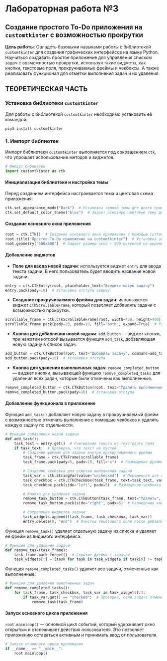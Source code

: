 # Лабораторная работа №3

## Создание простого To-Do приложения на `customtkinter` с возможностью прокрутки

**Цель работы**: Овладеть базовыми навыками работы с библиотекой `customtkinter` для создания графических интерфейсов на языке Python. Научиться создавать простое приложение для управления списком задач с возможностью прокрутки, используя такие виджеты, как кнопки, текстовые поля, прокручиваемые фреймы и чекбоксы. А также реализовать функционал для отметки выполнения задач и их удаления.

## ТЕОРЕТИЧЕСКАЯ ЧАСТЬ

### Установка библиотеки `customtkinter`

Для работы с библиотекой `customtkinter` необходимо установить её командой:

```shell
pip3 install customtkinter
```

### 1. Импорт библиотек

Импорт библиотеки `customtkinter` выполняется под сокращением `ctk`, что упрощает использование методов и виджетов.

```python
# Импорт библиотек
import customtkinter as ctk
```

#### Инициализация библиотеки и настройка темы

Перед созданием интерфейса настраивается тема и цветовая схема приложения:

```python
ctk.set_appearance_mode("Dark")  # Установка темной темы для всего приложения.
ctk.set_default_color_theme("blue")  # Задает основную цветовую тему для виджетов.
```

#### Создание основного окна приложения

```python
root = ctk.CTk()  # Создание основного окна приложения с помощью customtkinter.
root.title("Простое To-Do приложение на customtkinter")  # Установка заголовка окна.
root.geometry("500x600")  # Задает размер окна — 500 пикселей по ширине и 600 пикселей по высоте.
```

#### Добавление виджетов

- **Поле для ввода новой задачи**: используется виджет `entry` для ввода текста задачи. В него пользователь будет вводить название новой задачи.

```python
entry = ctk.CTkEntry(root, placeholder_text="Введите новую задачу")
entry.pack(pady=10)  # Установка отступа сверху
```

- **Создание прокручиваемого фрейма для задач**: используется виджет `CTkScrollableFrame`, который позволяет добавлять задачи с возможностью прокрутки.

```python
scrollable_frame = ctk.CTkScrollableFrame(root, width=450, height=400)
scrollable_frame.pack(pady=20, padx=10, fill="both", expand=True)  # Размещение фрейма с возможностью скроллинга
```

- **Кнопка для добавления новой задачи**: `add_button` — виджет кнопки, при нажатии которой вызывается функция `add_task`, добавляющая новую задачу в список задач.

```python
add_button = ctk.CTkButton(root, text="Добавить задачу", command=add_task)
add_button.pack(pady=10)  # Установка отступа
```

- **Кнопка для удаления выполненных задач**: `remove_completed_button` — виджет кнопки, вызывающей функцию `remove_completed_tasks` для удаления всех задач, которые были отмечены как выполненные.

```python
remove_completed_button = ctk.CTkButton(root, text="Удалить выполненные задачи", command=remove_completed_tasks)
remove_completed_button.pack(pady=10)  # Установка отступа
```

#### Добавление функционала в приложение

Функция `add_task()` добавляет новую задачу в прокручиваемый фрейм с возможностью отмечать выполнение с помощью чекбокса и удалять каждую задачу по отдельности.

```python
# Функция добавления новой задачи
def add_task():
    task_text = entry.get()  # Считывание текста из текстового поля
    if task_text:  # Проверка, что текст не пустой
        # Создание фрейма для задачи внутри прокручиваемого фрейма
        task_frame = ctk.CTkFrame(scrollable_frame)
        task_frame.pack(pady=5, padx=10, fill="x")  # Размещение фрейма

        # Создание чекбокса для отметки выполнения задачи
        task_var = ctk.StringVar(value="unchecked")  # Переменная для хранения состояния чекбокса
        task_checkbox = ctk.CTkCheckBox(task_frame, text=task_text, variable=task_var, onvalue="checked", offvalue="unchecked")
        task_checkbox.pack(side="left", padx=5)  # Размещение чекбокса в фрейме

        # Кнопка для удаления задачи
        remove_task_button = ctk.CTkButton(task_frame, text="Удалить", width=80, command=lambda: remove_task(task_frame))
        remove_task_button.pack(side="right", padx=5)  # Размещение кнопки в фрейме

        # Сохранение виджетов задачи
        task_widgets.append((task_frame, task_checkbox, task_var))
        entry.delete(0, "end")  # Очистка текстового поля после добавления задачи
```

Функция `remove_task()` удаляет отдельную задачу из списка и удаляет её фрейм из видимого интерфейса.

```python
# Функция для удаления задачи
def remove_task(task_frame):
    task_frame.pack_forget()  # Скрытие фрейма с задачей
    task_widgets[:] = [task for task in task_widgets if task[0] != task_frame]  # Удаление задачи из списка виджетов
```

Функция `remove_completed_tasks()` удаляет все задачи, отмеченные как выполненные.

```python
# Функция для удаления выполненных задач
def remove_completed_tasks():
    for task_frame, task_checkbox, task_var in task_widgets[:]:
        if task_var.get() == "checked":  # Проверка, если задача отмечена как выполненная
            remove_task(task_frame)
```

#### Запуск основного цикла приложения

`root.mainloop()` — основной цикл событий, который удерживает окно открытым и отслеживает действия пользователя. Это позволяет приложению оставаться активным и принимать ввод от пользователя.

```python
# Запуск основного цикла приложения
if __name__ == "__main__":
    root.mainloop()
```
